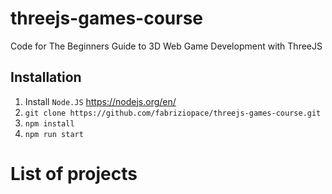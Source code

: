 # threejs-games-course
Code for The Beginners Guide to 3D Web Game Development with ThreeJS

## Installation
1. Install `Node.JS` https://nodejs.org/en/
2. `git clone https://github.com/fabriziopace/threejs-games-course.git`
3. `npm install`
4. `npm run start`

# List of projects
